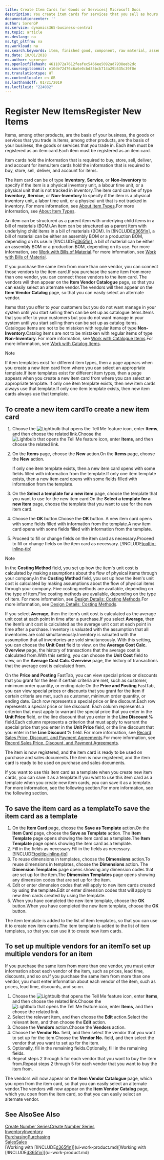 ```yaml
---
title: Create Item Cards for Goods or Services| Microsoft Docs
description: You create item cards for services that you sell as hours and for physical products, such as assembly items, finished goods, components, or raw material, that you sell from your inventory.
documentationcenter: ''
author: SorenGP
ms.service: dynamics365-business-central
ms.topic: article
ms.devlang: na
ms.tgt_pltfrm: na
ms.workload: na
ms.search.keywords: item, finished good, component, raw material, assembly item
ms.date: 10/01/2018
ms.author: sgroespe
ms.openlocfilehash: 4611072a7612feafec5466ee5092ad7938eeb2dc
ms.sourcegitcommit: e10de72476c6a6e0cbd35bcb714a29b535c39f0e
ms.translationtype: HT
ms.contentlocale: en-GB
ms.lasthandoff: 01/21/2019
ms.locfileid: "224082"
---
```

# <a name="register-new-items"></a><span data-ttu-id="3739a-103">Register New Items</span><span class="sxs-lookup"><span data-stu-id="3739a-103">Register New Items</span></span>
<span data-ttu-id="3739a-104">Items, among other products, are the basis of your business, the goods or services that you trade in.</span><span class="sxs-lookup"><span data-stu-id="3739a-104">Items, among other products, are the basis of your business, the goods or services that you trade in.</span></span> <span data-ttu-id="3739a-105">Each item must be registered as an item card.</span><span class="sxs-lookup"><span data-stu-id="3739a-105">Each item must be registered as an item card.</span></span>

<span data-ttu-id="3739a-106">Item cards hold the information that is required to buy, store, sell, deliver, and account for items.</span><span class="sxs-lookup"><span data-stu-id="3739a-106">Item cards hold the information that is required to buy, store, sell, deliver, and account for items.</span></span>

<span data-ttu-id="3739a-107">The item card can be of type **Inventory**, **Service**, or **Non-Inventory** to specify if the item is a physical inventory unit, a labour time unit, or a physical unit that is not tracked in inventory.</span><span class="sxs-lookup"><span data-stu-id="3739a-107">The item card can be of type **Inventory**, **Service**, or **Non-Inventory** to specify if the item is a physical inventory unit, a labor time unit, or a physical unit that is not tracked in inventory.</span></span> <span data-ttu-id="3739a-108">For more information, see [About Item Types](inventory-about-item-types.md).</span><span class="sxs-lookup"><span data-stu-id="3739a-108">For more information, see [About Item Types](inventory-about-item-types.md).</span></span>

<span data-ttu-id="3739a-109">An item can be structured as a parent item with underlying child items in a bill of materials (BOM).</span><span class="sxs-lookup"><span data-stu-id="3739a-109">An item can be structured as a parent item with underlying child items in a bill of materials (BOM).</span></span> <span data-ttu-id="3739a-110">In [!INCLUDE[d365fin](includes/d365fin_md.md)], a bill of material can be either an assembly BOM or a production BOM, depending on its use.</span><span class="sxs-lookup"><span data-stu-id="3739a-110">In [!INCLUDE[d365fin](includes/d365fin_md.md)], a bill of material can be either an assembly BOM or a production BOM, depending on its use.</span></span> <span data-ttu-id="3739a-111">For more information, see [Work with Bills of Material](inventory-how-work-BOMs.md).</span><span class="sxs-lookup"><span data-stu-id="3739a-111">For more information, see [Work with Bills of Material](inventory-how-work-BOMs.md).</span></span>

<span data-ttu-id="3739a-112">If you purchase the same item from more than one vendor, you can connect those vendors to the item card.</span><span class="sxs-lookup"><span data-stu-id="3739a-112">If you purchase the same item from more than one vendor, you can connect those vendors to the item card.</span></span> <span data-ttu-id="3739a-113">The vendors will then appear on the **Item Vendor Catalogue** page, so that you can easily select an alternate vendor.</span><span class="sxs-lookup"><span data-stu-id="3739a-113">The vendors will then appear on the **Item Vendor Catalog** page, so that you can easily select an alternate vendor.</span></span>

<span data-ttu-id="3739a-114">Items that you offer to your customers but you do not want manage in your system until you start selling them can be set up as catalogue items.</span><span class="sxs-lookup"><span data-stu-id="3739a-114">Items that you offer to your customers but you do not want manage in your system until you start selling them can be set up as catalog items.</span></span> <span data-ttu-id="3739a-115">Catalogue items are not to be mistaken with regular items of type **Non-Inventory**.</span><span class="sxs-lookup"><span data-stu-id="3739a-115">Catalog items are not to be mistaken with regular items of type **Non-Inventory**.</span></span> <span data-ttu-id="3739a-116">For more information, see [Work with Catalogue Items](inventory-how-work-nonstock-items.md).</span><span class="sxs-lookup"><span data-stu-id="3739a-116">For more information, see [Work with Catalog Items](inventory-how-work-nonstock-items.md).</span></span>  

> [!NOTE]  
> <span data-ttu-id="3739a-117">If item templates exist for different item types, then a page appears when you create a new item card from where you can select an appropriate template.</span><span class="sxs-lookup"><span data-stu-id="3739a-117">If item templates exist for different item types, then a page appears when you create a new item card from where you can select an appropriate template.</span></span> <span data-ttu-id="3739a-118">If only one item template exists, then new item cards always use that template.</span><span class="sxs-lookup"><span data-stu-id="3739a-118">If only one item template exists, then new item cards always use that template.</span></span>

## <a name="to-create-a-new-item-card"></a><span data-ttu-id="3739a-119">To create a new item card</span><span class="sxs-lookup"><span data-stu-id="3739a-119">To create a new item card</span></span>
1. <span data-ttu-id="3739a-120">Choose the ![Lightbulb that opens the Tell Me feature](media/ui-search/search_small.png "Tell me what you want to do") icon, enter **Items**, and then choose the related link.</span><span class="sxs-lookup"><span data-stu-id="3739a-120">Choose the ![Lightbulb that opens the Tell Me feature](media/ui-search/search_small.png "Tell me what you want to do") icon, enter **Items**, and then choose the related link.</span></span>  
2. <span data-ttu-id="3739a-121">On the **Items** page, choose the **New** action.</span><span class="sxs-lookup"><span data-stu-id="3739a-121">On the **Items** page, choose the **New** action.</span></span>

    <span data-ttu-id="3739a-122">If only one item template exists, then a new item card opens with some fields filled with information from the template.</span><span class="sxs-lookup"><span data-stu-id="3739a-122">If only one item template exists, then a new item card opens with some fields filled with information from the template.</span></span>
3. <span data-ttu-id="3739a-123">On the **Select a template for a new item** page, choose the template that you want to use for the new item card.</span><span class="sxs-lookup"><span data-stu-id="3739a-123">On the **Select a template for a new item** page, choose the template that you want to use for the new item card.</span></span>
4. <span data-ttu-id="3739a-124">Choose the **OK** button.</span><span class="sxs-lookup"><span data-stu-id="3739a-124">Choose the **OK** button.</span></span> <span data-ttu-id="3739a-125">A new item card opens with some fields filled with information from the template.</span><span class="sxs-lookup"><span data-stu-id="3739a-125">A new item card opens with some fields filled with information from the template.</span></span>
5. <span data-ttu-id="3739a-126">Proceed to fill or change fields on the item card as necessary.</span><span class="sxs-lookup"><span data-stu-id="3739a-126">Proceed to fill or change fields on the item card as necessary.</span></span> [!INCLUDE[tooltip-inline-tip](includes/tooltip-inline-tip_md.md)]

> [!NOTE]
> <span data-ttu-id="3739a-127">In the **Costing Method** field, you set up how the item's unit cost is calculated by making assumptions about the flow of physical items through your company.</span><span class="sxs-lookup"><span data-stu-id="3739a-127">In the **Costing Method** field, you set up how the item's unit cost is calculated by making assumptions about the flow of physical items through your company.</span></span> <span data-ttu-id="3739a-128">Five costing methods are available, depending on the type of item.</span><span class="sxs-lookup"><span data-stu-id="3739a-128">Five costing methods are available, depending on the type of item.</span></span> <span data-ttu-id="3739a-129">For more information, see [Design Details: Costing Methods](design-details-costing-methods.md).</span><span class="sxs-lookup"><span data-stu-id="3739a-129">For more information, see [Design Details: Costing Methods](design-details-costing-methods.md).</span></span>
>
> <span data-ttu-id="3739a-130">If you select **Average**, then the item’s unit cost is calculated as the average unit cost at each point in time after a purchase.</span><span class="sxs-lookup"><span data-stu-id="3739a-130">If you select **Average**, then the item’s unit cost is calculated as the average unit cost at each point in time after a purchase.</span></span> <span data-ttu-id="3739a-131">Inventory is valuated with the assumption that all inventories are sold simultaneously.</span><span class="sxs-lookup"><span data-stu-id="3739a-131">Inventory is valuated with the assumption that all inventories are sold simultaneously.</span></span> <span data-ttu-id="3739a-132">With this setting, you can choose the **Unit Cost** field to view, on the **Average Cost Calc. Overview** page, the history of transactions that the average cost is calculated from.</span><span class="sxs-lookup"><span data-stu-id="3739a-132">With this setting, you can choose the **Unit Cost** field to view, on the **Average Cost Calc. Overview** page, the history of transactions that the average cost is calculated from.</span></span>

<span data-ttu-id="3739a-133">On the **Price and Posting** FastTab, you can view special prices or discounts that you grant for the item if certain criteria are met, such as customer, minimum order quantity, or ending date.</span><span class="sxs-lookup"><span data-stu-id="3739a-133">On the **Price and Posting** FastTab, you can view special prices or discounts that you grant for the item if certain criteria are met, such as customer, minimum order quantity, or ending date.</span></span> <span data-ttu-id="3739a-134">Each row represents a special price or line discount.</span><span class="sxs-lookup"><span data-stu-id="3739a-134">Each row represents a special price or line discount.</span></span> <span data-ttu-id="3739a-135">Each column represents a criterion that must apply to warrant the special price that you enter in the **Unit Price** field, or the line discount that you enter in the **Line Discount %** field.</span><span class="sxs-lookup"><span data-stu-id="3739a-135">Each column represents a criterion that must apply to warrant the special price that you enter in the **Unit Price** field, or the line discount that you enter in the **Line Discount %** field.</span></span> <span data-ttu-id="3739a-136">For more information, see [Record Sales Price, Discount, and Payment Agreements](sales-how-record-sales-price-discount-payment-agreements.md).</span><span class="sxs-lookup"><span data-stu-id="3739a-136">For more information, see [Record Sales Price, Discount, and Payment Agreements](sales-how-record-sales-price-discount-payment-agreements.md).</span></span>

<span data-ttu-id="3739a-137">The item is now registered, and the item card is ready to be used on purchase and sales documents.</span><span class="sxs-lookup"><span data-stu-id="3739a-137">The item is now registered, and the item card is ready to be used on purchase and sales documents.</span></span>

<span data-ttu-id="3739a-138">If you want to use this item card as a template when you create new item cards, you can save it as a template.</span><span class="sxs-lookup"><span data-stu-id="3739a-138">If you want to use this item card as a template when you create new item cards, you can save it as a template.</span></span> <span data-ttu-id="3739a-139">For more information, see the following section.</span><span class="sxs-lookup"><span data-stu-id="3739a-139">For more information, see the following section.</span></span>

## <a name="to-save-the-item-card-as-a-template"></a><span data-ttu-id="3739a-140">To save the item card as a template</span><span class="sxs-lookup"><span data-stu-id="3739a-140">To save the item card as a template</span></span>
1. <span data-ttu-id="3739a-141">On the **Item Card** page, choose the **Save as Template** action.</span><span class="sxs-lookup"><span data-stu-id="3739a-141">On the **Item Card** page, choose the **Save as Template** action.</span></span> <span data-ttu-id="3739a-142">The **Item Template** page opens showing the item card as a template.</span><span class="sxs-lookup"><span data-stu-id="3739a-142">The **Item Template** page opens showing the item card as a template.</span></span>
2. <span data-ttu-id="3739a-143">Fill in the fields as necessary.</span><span class="sxs-lookup"><span data-stu-id="3739a-143">Fill in the fields as necessary.</span></span> [!INCLUDE[tooltip-inline-tip](includes/tooltip-inline-tip_md.md)]
3. <span data-ttu-id="3739a-144">To reuse dimensions in templates, choose the **Dimensions** action.</span><span class="sxs-lookup"><span data-stu-id="3739a-144">To reuse dimensions in templates, choose the **Dimensions** action.</span></span> <span data-ttu-id="3739a-145">The **Dimension Templates** page opens showing any dimension codes that are set up for the item.</span><span class="sxs-lookup"><span data-stu-id="3739a-145">The **Dimension Templates** page opens showing any dimension codes that are set up for the item.</span></span>
4. <span data-ttu-id="3739a-146">Edit or enter dimension codes that will apply to new item cards created by using the template.</span><span class="sxs-lookup"><span data-stu-id="3739a-146">Edit or enter dimension codes that will apply to new item cards created by using the template.</span></span>
5. <span data-ttu-id="3739a-147">When you have completed the new item template, choose the **OK** button.</span><span class="sxs-lookup"><span data-stu-id="3739a-147">When you have completed the new item template, choose the **OK** button.</span></span>

<span data-ttu-id="3739a-148">The item template is added to the list of item templates, so that you can use it to create new item cards.</span><span class="sxs-lookup"><span data-stu-id="3739a-148">The item template is added to the list of item templates, so that you can use it to create new item cards.</span></span>

## <a name="to-set-up-multiple-vendors-for-an-item"></a><span data-ttu-id="3739a-149">To set up multiple vendors for an item</span><span class="sxs-lookup"><span data-stu-id="3739a-149">To set up multiple vendors for an item</span></span>  
<span data-ttu-id="3739a-150">If you purchase the same item from more than one vendor, you must enter information about each vendor of the item, such as prices, lead time, discounts, and so on.</span><span class="sxs-lookup"><span data-stu-id="3739a-150">If you purchase the same item from more than one vendor, you must enter information about each vendor of the item, such as prices, lead time, discounts, and so on.</span></span>  

1.  <span data-ttu-id="3739a-151">Choose the ![Lightbulb that opens the Tell Me feature](media/ui-search/search_small.png "Tell me what you want to do") icon, enter **Items**, and then choose the related link.</span><span class="sxs-lookup"><span data-stu-id="3739a-151">Choose the ![Lightbulb that opens the Tell Me feature](media/ui-search/search_small.png "Tell me what you want to do") icon, enter **Items**, and then choose the related link.</span></span>  
2.  <span data-ttu-id="3739a-152">Select the relevant item, and then choose the **Edit** action.</span><span class="sxs-lookup"><span data-stu-id="3739a-152">Select the relevant item, and then choose the **Edit** action.</span></span>  
3.  <span data-ttu-id="3739a-153">Choose the **Vendors** action.</span><span class="sxs-lookup"><span data-stu-id="3739a-153">Choose the **Vendors** action.</span></span>  
4.  <span data-ttu-id="3739a-154">Choose the **Vendor No.** field, and then select the vendor that you want to set up for the item.</span><span class="sxs-lookup"><span data-stu-id="3739a-154">Choose the **Vendor No.** field, and then select the vendor that you want to set up for the item.</span></span>  
5.  <span data-ttu-id="3739a-155">Optionally, fill in the remaining fields.</span><span class="sxs-lookup"><span data-stu-id="3739a-155">Optionally, fill in the remaining fields.</span></span>  
6.  <span data-ttu-id="3739a-156">Repeat steps 2 through 5 for each vendor that you want to buy the item from.</span><span class="sxs-lookup"><span data-stu-id="3739a-156">Repeat steps 2 through 5 for each vendor that you want to buy the item from.</span></span>

<span data-ttu-id="3739a-157">The vendors will now appear on the **Item Vendor Catalogue** page, which you open from the item card, so that you can easily select an alternate vendor.</span><span class="sxs-lookup"><span data-stu-id="3739a-157">The vendors will now appear on the **Item Vendor Catalog** page, which you open from the item card, so that you can easily select an alternate vendor.</span></span>

## <a name="see-also"></a><span data-ttu-id="3739a-158">See Also</span><span class="sxs-lookup"><span data-stu-id="3739a-158">See Also</span></span>
[<span data-ttu-id="3739a-159">Create Number Series</span><span class="sxs-lookup"><span data-stu-id="3739a-159">Create Number Series</span></span>](ui-create-number-series.md)  
[<span data-ttu-id="3739a-160">Inventory</span><span class="sxs-lookup"><span data-stu-id="3739a-160">Inventory</span></span>](inventory-manage-inventory.md)  
[<span data-ttu-id="3739a-161">Purchasing</span><span class="sxs-lookup"><span data-stu-id="3739a-161">Purchasing</span></span>](purchasing-manage-purchasing.md)  
[<span data-ttu-id="3739a-162">Sales</span><span class="sxs-lookup"><span data-stu-id="3739a-162">Sales</span></span>](sales-manage-sales.md)  
<span data-ttu-id="3739a-163">[Working with [!INCLUDE[d365fin](includes/d365fin_md.md)]](ui-work-product.md)</span><span class="sxs-lookup"><span data-stu-id="3739a-163">[Working with [!INCLUDE[d365fin](includes/d365fin_md.md)]](ui-work-product.md)</span></span>
